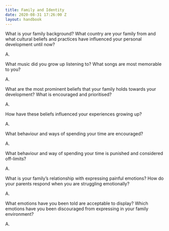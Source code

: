 ```yaml
---
title: Family and Identity
date: 2020-08-31 17:26:00 Z
layout: handbook
---
```


What is your family background? What country are your family from and what cultural beliefs and practices have influenced your personal development until now? 

A.

What music did you grow up listening to? What songs are most memorable to you?

A.

What are the most prominent beliefs that your family holds towards your development? What is encouraged and prioritised?

A.

How have these beliefs influenced your experiences growing up?

A.

What behaviour and ways of spending your time are encouraged?

A.

What behaviour and way of spending your time is punished and considered off-limits?

A.

What is your family’s relationship with expressing painful emotions? How do your parents respond when you are struggling emotionally?

A.

What emotions have you been told are acceptable to display? Which emotions have you been discouraged from expressing in your family environment?

A.

